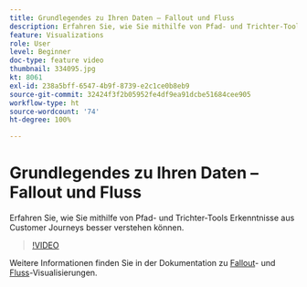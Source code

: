 ```yaml
---
title: Grundlegendes zu Ihren Daten – Fallout und Fluss
description: Erfahren Sie, wie Sie mithilfe von Pfad- und Trichter-Tools Erkenntnisse aus Customer Journeys besser verstehen können.
feature: Visualizations
role: User
level: Beginner
doc-type: feature video
thumbnail: 334095.jpg
kt: 8061
exl-id: 238a5bff-6547-4b9f-8739-e2c1ce0b8eb9
source-git-commit: 32424f3f2b05952fe4df9ea91dcbe51684cee905
workflow-type: ht
source-wordcount: '74'
ht-degree: 100%

---
```


# Grundlegendes zu Ihren Daten – Fallout und Fluss

Erfahren Sie, wie Sie mithilfe von Pfad- und Trichter-Tools Erkenntnisse aus Customer Journeys besser verstehen können.

>[!VIDEO](https://video.tv.adobe.com/v/334095/?quality=12&learn=on)

Weitere Informationen finden Sie in der Dokumentation zu [Fallout](https://experienceleague.adobe.com/docs/analytics/analyze/analysis-workspace/visualizations/fallout/fallout-flow.html?lang=de)- und [Fluss](https://experienceleague.adobe.com/docs/analytics/analyze/analysis-workspace/visualizations/flow/flow.html?lang=de)-Visualisierungen.

